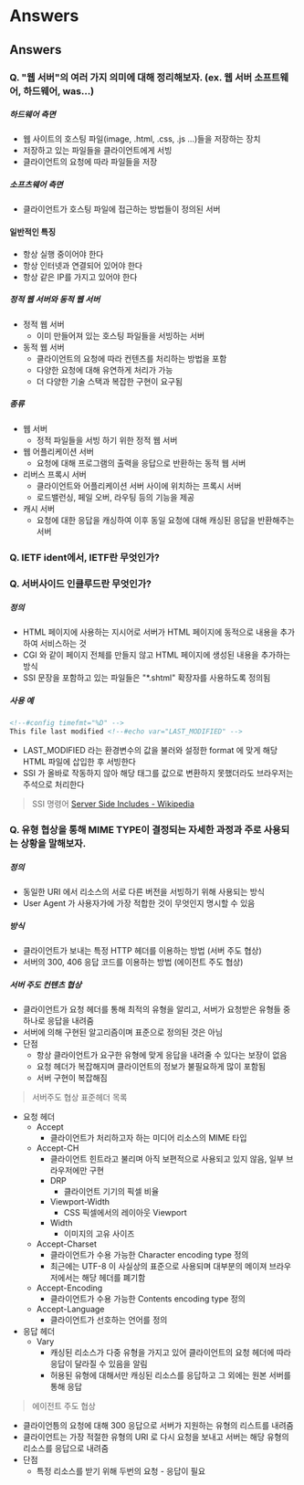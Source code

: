 # Answers

## Answers

### Q. "웹 서버"의 여러 가지 의미에 대해 정리해보자. \(ex. 웹 서버 소프트웨어, 하드웨어, was...\)
##### 하드웨어 측면
* 웹 사이트의 호스팅 파일(image, .html, .css, .js ...)들을 저장하는 장치
* 저장하고 있는 파일들을 클라이언트에게 서빙
* 클라이언트의 요청에 따라 파일들을 저장
##### 소프츠웨어 측면
* 클라이언트가 호스팅 파일에 접근하는 방법들이 정의된 서버
#### 일반적인 특징
* 항상 실행 중이어야 한다
* 항상 인터넷과 연결되어 있어야 한다
* 항상 같은 IP를 가지고 있어야 한다
##### 정적 웹 서버와 동적 웹 서버
* 정적 웹 서버
	* 이미 만들어져 있는 호스팅 파일들을 서빙하는 서버
* 동적 웹 서버
	* 클라이언트의 요청에 따라 컨텐츠를 처리하는 방법을 포함
	* 다양한 요청에 대해 유연하게 처리가 가능
	* 더 다양한 기술 스택과 복잡한 구현이 요구됨
##### 종류
* 웹 서버
	* 정적 파일들을 서빙 하기 위한 정적 웹 서버
* 웹 어플리케이션 서버
	* 요청에 대해 프로그램의 출력을 응답으로 반환하는 동적 웹 서버
* 리버스 프록시 서버
	* 클라이언트와 어플리케이션 서버 사이에 위치하는 프록시 서버
	* 로드밸런싱, 페일 오버, 라우팅 등의 기능을 제공
* 캐시 서버
	* 요청에 대한 응답을 캐싱하여 이후 동일 요청에 대해 캐싱된 응답을 반환해주는 서버

### Q. IETF ident에서, IETF란 무엇인가?

### Q. 서버사이드 인클루드란 무엇인가?
##### 정의
* HTML 페이지에 사용하는 지시어로 서버가 HTML 페이지에 동적으로 내용을 추가하여 서비스하는 것
* CGI 와 같이 페이지 전체를 만들지 않고 HTML 페이지에 생성된 내용을 추가하는 방식
* SSI 문장을 포함하고 있는 파일들은 "*.shtml" 확장자를 사용하도록 정의됨
##### 사용 예
```html
<!--#config timefmt="%D" -->
This file last modified <!--#echo var="LAST_MODIFIED" -->
```
* LAST_MODIFIED 라는 환경변수의 값을 불러와 설정한 format 에 맞게 해당 HTML 파일에 삽입한 후 서빙한다
* SSI 가 올바로 작동하지 않아 해당 태그를 값으로 변환하지 못했더라도 브라우저는 주석으로 처리한다
> SSI 명령어
[Server Side Includes - Wikipedia](https://en.wikipedia.org/wiki/Server_Side_Includes#Common)

### Q. 유형 협상을 통해 MIME TYPE이 결정되는 자세한 과정과 주로 사용되는 상황을 말해보자.
##### 정의
* 동일한 URI 에서 리소스의 서로 다른 버전을 서빙하기 위해 사용되는 방식
* User Agent 가 사용자가에 가장 적합한 것이 무엇인지 명시할 수 있음
##### 방식
* 클라이언트가 보내는 특정 HTTP 헤더를 이용하는 방법 (서버 주도 협상)
* 서버의 300, 406 응답 코드를 이용하는 방법 (에이전트 주도 협상)
##### 서버 주도 컨텐츠 협상
* 클라이언트가 요청 헤더를 통해 최적의 유형을 알리고, 서버가 요청받은 유형들 중 하나로 응답을 내려줌
* 서버에 의해 구현된 알고리즘이며 표준으로 정의된 것은 아님
* 단점
	* 항상 클라이언트가 요구한 유형에 맞게 응답을 내려줄 수 있다는 보장이 없음
	* 요청 헤더가 복잡해지며 클라이언트의 정보가 불필요하게 많이 포함됨
	* 서버 구현이 복잡해짐
> 서버주도 협상 표준헤더 목록
* 요청 헤더
	* Accept
		* 클라이언트가 처리하고자 하는 미디어 리소스의 MIME 타입
	* Accept-CH
		* 클라이언트 힌트라고 불리며 아직 보편적으로 사용되고 있지 않음, 일부 브라우저에만 구현
		* DRP
			* 클라이언트 기기의 픽셀 비율
		* Viewport-Width
			* CSS 픽셀에서의 레이아웃 Viewport
		* Width
			* 이미지의 고유 사이즈
	* Accept-Charset
		* 클라이언트가 수용 가능한 Character encoding type 정의
		* 최근에는 UTF-8 이 사실상의 표준으로 사용되며 대부분의 메이져 브라우저에서는 해당 헤더를 폐기함
	* Accept-Encoding
		* 클라이언트가 수용 가능한 Contents encoding type 정의
	* Accept-Language
		* 클라이언트가 선호하는 언어를 정의
* 응답 헤더
	* Vary
		* 캐싱된 리소스가 다중 유형을 가지고 있어 클라이언트의 요청 헤더에 따라 응답이 달라질 수 있음을 알림
		* 허용된 유형에 대해서만 캐싱된 리소스를 응답하고 그 외에는 원본 서버를 통해 응답

> 에이전트 주도 협상
* 클라이언틍의 요청에 대해 300 응답으로 서버가 지원하는 유형의 리스트를 내려줌
* 클라이언트는 가장 적절한 유형의 URI 로 다시 요청을 보내고 서버는 해당 유형의 리소스를 응답으로 내려줌
* 단점
	* 특정 리소스를 받기 위해 두번의 요청 - 응답이 필요 
